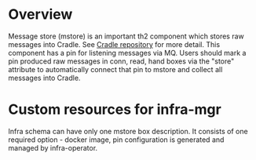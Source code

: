 # Overview

Message store  (mstore) is an important th2 component which stores raw messages into Cradle. See [Cradle repository](https://github.com/th2-net/cradleapi/blob/master/README.md) for more detail. This component has a pin for listening messages via MQ. Users should mark a pin produced  raw messages in conn, read, hand boxes via the "store" attribute to automatically connect that pin to mstore and collect all messages into Cradle.

# Custom resources for infra-mgr

Infra schema can have only one mstore box description. It consists of one required option - docker image, pin configuration is generated and managed by infra-operator.
